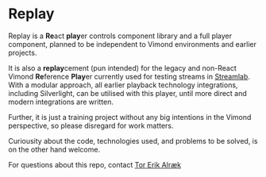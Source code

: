 # Replay

Replay is a **Re**act **play**er controls component library and a full player component, planned to be independent to Vimond environments and earlier projects.

It is also a **replay**cement (pun intended) for the legacy and non-React Vimond **Re**ference **Play**er currently used for testing streams in [Streamlab](http://streamlab.ops.vmp.vimondtv.com/). With a modular approach, all earlier playback technology integrations, including Silverlight, can be utilised with this player, until more direct and modern integrations are written.

Further, it is just a training project without any big intentions in the Vimond perspective, so please disregard for work matters.

Curiousity about the code, technologies used, and problems to be solved, is on the other hand welcome.

For questions about this repo, contact [Tor Erik Alræk](mailto:torerik@vimond.com)